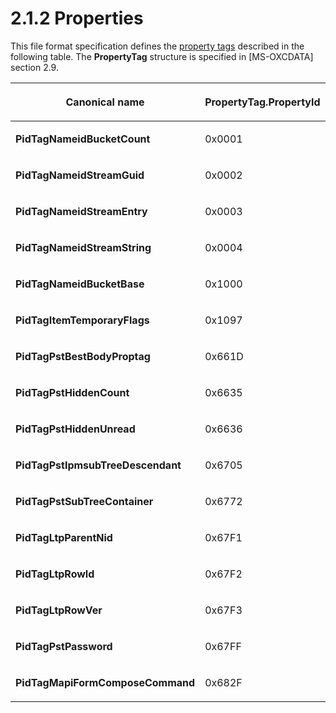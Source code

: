 <html dir="LTR" xmlns:mshelp="http://msdn.microsoft.com/mshelp" xmlns:ddue="http://ddue.schemas.microsoft.com/authoring/2003/5" xmlns:xlink="http://www.w3.org/1999/xlink" xmlns:tool="http://www.microsoft.com/tooltip">
    <head>
        <meta http-equiv="Content-Type" content="text/html; CHARSET=utf-8"></meta>
        <meta name="save" content="history"></meta>
        <title>2.1.2 Properties</title>
        <xml>
            <mshelp:toctitle title="2.1.2 Properties"></mshelp:toctitle>
            <mshelp:rltitle title="[MS-PST]: Properties"></mshelp:rltitle>
            <mshelp:keyword index="A" term="1b8e3307-c8ea-4885-8fc8-9db4c34f8048"></mshelp:keyword>
            <mshelp:attr name="DCSext.ContentType" value="open specification"></mshelp:attr>
            <mshelp:attr name="AssetID" value="1b8e3307-c8ea-4885-8fc8-9db4c34f8048"></mshelp:attr>
            <mshelp:attr name="TopicType" value="kbRef"></mshelp:attr>
            <mshelp:attr name="DCSext.Title" value="[MS-PST]: Properties" />
        </xml>
    </head>
    <body>
        <div id="header">
            <h1 class="heading">2.1.2 Properties</h1>
        </div>
        <div id="mainSection">
            <div id="mainBody">
                <div id="allHistory" class="saveHistory"></div>
                <div id="sectionSection0" class="section" name="collapseableSection">
                    

<p>This file format specification defines the <a href="08220cc9-69b1-4072-a2e7-2a0ff201d505.htm#gt_550ffe03-4145-49d1-8370-a9906b00452c">property tags</a> described in
the following table. The <b>PropertyTag</b> structure is specified in <mshelp:link keywords="1afa0cd9-b1a0-4520-b623-bf15030af5d8" tabindex="0">[MS-OXCDATA]</mshelp:link>
section <mshelp:link keywords="4b48670f-f600-4fcb-9b27-fedee9773a8a" tabindex="0">2.9</mshelp:link>.</p>

<table>
 <thead>
  <tr>
   <th>
   <p>Canonical name</p>
   </th>
   <th>
   <p>PropertyTag.PropertyId</p>
   </th>
   <th>
   <p>PropertyTag.PropertyType</p>
   </th>
  </tr>
 </thead>
 <tr>
  <td>
  <p><b>PidTagNameidBucketCount</b></p>
  </td>
  <td>
  <p>0x0001</p>
  </td>
  <td>
  <p><b>PtypInteger32</b></p>
  </td>
 </tr>
 <tr>
  <td>
  <p><b>PidTagNameidStreamGuid</b></p>
  </td>
  <td>
  <p>0x0002</p>
  </td>
  <td>
  <p><b>PtypBinary</b></p>
  </td>
 </tr>
 <tr>
  <td>
  <p><b>PidTagNameidStreamEntry</b></p>
  </td>
  <td>
  <p>0x0003</p>
  </td>
  <td>
  <p><b>PtypBinary</b></p>
  </td>
 </tr>
 <tr>
  <td>
  <p><b>PidTagNameidStreamString</b></p>
  </td>
  <td>
  <p>0x0004</p>
  </td>
  <td>
  <p><b>PtypBinary</b></p>
  </td>
 </tr>
 <tr>
  <td>
  <p><b>PidTagNameidBucketBase</b></p>
  </td>
  <td>
  <p>0x1000</p>
  </td>
  <td>
  <p><b>PtypBinary</b></p>
  </td>
 </tr>
 <tr>
  <td>
  <p><b>PidTagItemTemporaryFlags</b></p>
  </td>
  <td>
  <p>0x1097</p>
  </td>
  <td>
  <p><b>PtypInteger32</b></p>
  </td>
 </tr>
 <tr>
  <td>
  <p><b>PidTagPstBestBodyProptag</b></p>
  </td>
  <td>
  <p>0x661D</p>
  </td>
  <td>
  <p><b>PtypInteger32</b></p>
  </td>
 </tr>
 <tr>
  <td>
  <p><b>PidTagPstHiddenCount</b></p>
  </td>
  <td>
  <p>0x6635</p>
  </td>
  <td>
  <p><b>PtypInteger32</b></p>
  </td>
 </tr>
 <tr>
  <td>
  <p><b>PidTagPstHiddenUnread</b></p>
  </td>
  <td>
  <p>0x6636</p>
  </td>
  <td>
  <p><b>PtypInteger32</b></p>
  </td>
 </tr>
 <tr>
  <td>
  <p><b>PidTagPstIpmsubTreeDescendant</b></p>
  </td>
  <td>
  <p>0x6705</p>
  </td>
  <td>
  <p><b>PtypBoolean</b></p>
  </td>
 </tr>
 <tr>
  <td>
  <p><b>PidTagPstSubTreeContainer</b></p>
  </td>
  <td>
  <p>0x6772</p>
  </td>
  <td>
  <p><b>PtypInteger32</b></p>
  </td>
 </tr>
 <tr>
  <td>
  <p><b>PidTagLtpParentNid</b></p>
  </td>
  <td>
  <p>0x67F1</p>
  </td>
  <td>
  <p><b>PtypInteger32</b></p>
  </td>
 </tr>
 <tr>
  <td>
  <p><b>PidTagLtpRowId</b></p>
  </td>
  <td>
  <p>0x67F2</p>
  </td>
  <td>
  <p><b>PtypInteger32</b></p>
  </td>
 </tr>
 <tr>
  <td>
  <p><b>PidTagLtpRowVer</b></p>
  </td>
  <td>
  <p>0x67F3</p>
  </td>
  <td>
  <p><b>PtypInteger32</b></p>
  </td>
 </tr>
 <tr>
  <td>
  <p><b>PidTagPstPassword</b></p>
  </td>
  <td>
  <p>0x67FF</p>
  </td>
  <td>
  <p><b>PtypInteger32</b></p>
  </td>
 </tr>
 <tr>
  <td>
  <p><b>PidTagMapiFormComposeCommand</b></p>
  </td>
  <td>
  <p>0x682F</p>
  </td>
  <td>
  <p><b>PtypString</b></p>
  </td>
 </tr>
</table>

<p> </p>
                </div>
            </div>
        </div>
    </body>
</html>
